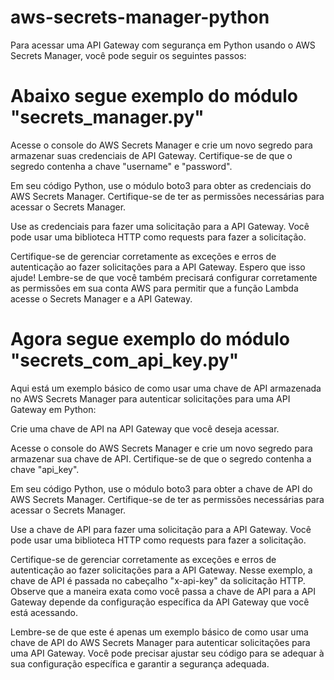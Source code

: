 # aws-secrets-manager-python

Para acessar uma API Gateway com segurança em Python usando o AWS Secrets Manager, você pode seguir os seguintes passos:

# Abaixo segue exemplo do módulo "secrets_manager.py"
Acesse o console do AWS Secrets Manager e crie um novo segredo para armazenar suas credenciais de API Gateway. Certifique-se de que o segredo contenha a chave "username" e "password".

Em seu código Python, use o módulo boto3 para obter as credenciais do AWS Secrets Manager. Certifique-se de ter as permissões necessárias para acessar o Secrets Manager.

Use as credenciais para fazer uma solicitação para a API Gateway. Você pode usar uma biblioteca HTTP como requests para fazer a solicitação.

Certifique-se de gerenciar corretamente as exceções e erros de autenticação ao fazer solicitações para a API Gateway.
Espero que isso ajude! Lembre-se de que você também precisará configurar corretamente as permissões em sua conta AWS para permitir que a função Lambda acesse o Secrets Manager e a API Gateway.

# Agora segue exemplo do módulo "secrets_com_api_key.py"

Aqui está um exemplo básico de como usar uma chave de API armazenada no AWS Secrets Manager para autenticar solicitações para uma API Gateway em Python:

Crie uma chave de API na API Gateway que você deseja acessar.

Acesse o console do AWS Secrets Manager e crie um novo segredo para armazenar sua chave de API. Certifique-se de que o segredo contenha a chave "api_key".

Em seu código Python, use o módulo boto3 para obter a chave de API do AWS Secrets Manager. Certifique-se de ter as permissões necessárias para acessar o Secrets Manager.

Use a chave de API para fazer uma solicitação para a API Gateway. Você pode usar uma biblioteca HTTP como requests para fazer a solicitação.

Certifique-se de gerenciar corretamente as exceções e erros de autenticação ao fazer solicitações para a API Gateway.
Nesse exemplo, a chave de API é passada no cabeçalho "x-api-key" da solicitação HTTP. Observe que a maneira exata como você passa a chave de API para a API Gateway depende da configuração específica da API Gateway que você está acessando.

Lembre-se de que este é apenas um exemplo básico de como usar uma chave de API do AWS Secrets Manager para autenticar solicitações para uma API Gateway. Você pode precisar ajustar seu código para se adequar à sua configuração específica e garantir a segurança adequada.

